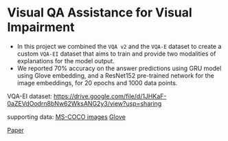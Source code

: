 # Visual QA Assistance for Visual Impairment

- In this project we combined the ```VQA v2``` and the ```VQA-E``` dataset to create a custom ```VQA-EI``` dataset that aims to train 
and provide two modalities of explanations for the model output.
- We reported 70% accuracy on the answer predictions using GRU model using Glove embedding, and a ResNet152 pre-trained network for the 
image embeddings, for 20 epochs and 1000 data points.

VQA-EI dataset: https://drive.google.com/file/d/1JHKaF-0aZEVdOodrn8bNw62WksANG2y3/view?usp=sharing

supporting data:
[MS-COCO images](http://images.cocodataset.org/zips/train2014.zip)
[Glove](http://nlp.stanford.edu/data/glove.6B.zip)

[Paper](Deep_Learning_Project.pdf)
